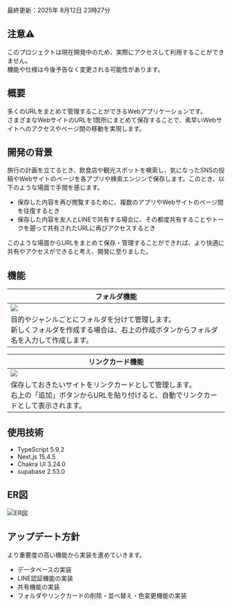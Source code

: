 最終更新：2025年 8月12日 23時27分
## 注意⚠️
このプロジェクトは現在開発中のため、実際にアクセスして利用することができません。<br>
機能や仕様は今後予告なく変更される可能性があります。

## 概要
多くのURLをまとめて管理することができるWebアプリケーションです。<br>
さまざまなWebサイトのURLを1箇所にまとめて保存することで、素早いWebサイトへのアクセスやページ間の移動を実現します。

## 開発の背景
旅行の計画を立てるとき、飲食店や観光スポットを検索し、気になったSNSの投稿やWebサイトのページを各アプリや検索エンジンで保存します。このとき、以下のような場面で手間を感じます。
- 保存した内容を再び閲覧するために、複数のアプリやWebサイトのページ間を往復するとき
- 保存した内容を友人とLINEで共有する場合に、その都度共有することやトークを遡って共有されたURLに再びアクセスするとき<br>

このような場面からURLをまとめて保存・管理することができれば、より快適に共有やアクセスができると考え、開発に至りました。

## 機能
| フォルダ機能 |
| --- |
| ![](https://github.com/user-attachments/assets/584fa1b4-ed6d-4296-a6e8-41fd8d019232) |
| 目的やジャンルごとにフォルダを分けて管理します。<br> 新しくフォルダを作成する場合は、右上の作成ボタンからフォルダ名を入力して作成します。|

| リンクカード機能 |
 | --- |
 | ![](https://github.com/user-attachments/assets/fd8d48ca-be9c-468e-8e51-316446d94d90) |
 | 保存しておきたいサイトをリンクカードとして管理します。<br>右上の「追加」ボタンからURLを貼り付けると、自動でリンクカードとして表示されます。|
 
## 使用技術
- TypeScript 5.9.2
- Next.js 15.4.5
- Chakra UI 3.24.0
- supabase 2.53.0

## ER図
![ER図](https://github.com/user-attachments/assets/372b7a6e-9564-406a-ac26-dc8e24721a85)

## アップデート方針
より重要度の高い機能から実装を進めていきます。
- データベースの実装
- LINE認証機能の実装
- 共有機能の実装
- フォルダやリンクカードの削除・並べ替え・色変更機能の実装
